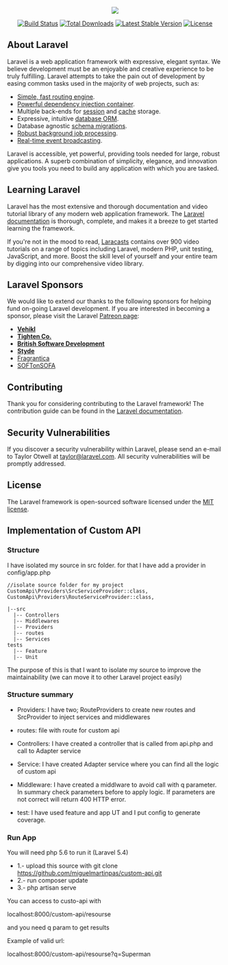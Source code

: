 <p align="center"><img src="https://laravel.com/assets/img/components/logo-laravel.svg"></p>

<p align="center">
<a href="https://travis-ci.org/laravel/framework"><img src="https://travis-ci.org/laravel/framework.svg" alt="Build Status"></a>
<a href="https://packagist.org/packages/laravel/framework"><img src="https://poser.pugx.org/laravel/framework/d/total.svg" alt="Total Downloads"></a>
<a href="https://packagist.org/packages/laravel/framework"><img src="https://poser.pugx.org/laravel/framework/v/stable.svg" alt="Latest Stable Version"></a>
<a href="https://packagist.org/packages/laravel/framework"><img src="https://poser.pugx.org/laravel/framework/license.svg" alt="License"></a>
</p>

## About Laravel

Laravel is a web application framework with expressive, elegant syntax. We believe development must be an enjoyable and creative experience to be truly fulfilling. Laravel attempts to take the pain out of development by easing common tasks used in the majority of web projects, such as:

- [Simple, fast routing engine](https://laravel.com/docs/routing).
- [Powerful dependency injection container](https://laravel.com/docs/container).
- Multiple back-ends for [session](https://laravel.com/docs/session) and [cache](https://laravel.com/docs/cache) storage.
- Expressive, intuitive [database ORM](https://laravel.com/docs/eloquent).
- Database agnostic [schema migrations](https://laravel.com/docs/migrations).
- [Robust background job processing](https://laravel.com/docs/queues).
- [Real-time event broadcasting](https://laravel.com/docs/broadcasting).

Laravel is accessible, yet powerful, providing tools needed for large, robust applications. A superb combination of simplicity, elegance, and innovation give you tools you need to build any application with which you are tasked.

## Learning Laravel

Laravel has the most extensive and thorough documentation and video tutorial library of any modern web application framework. The [Laravel documentation](https://laravel.com/docs) is thorough, complete, and makes it a breeze to get started learning the framework.

If you're not in the mood to read, [Laracasts](https://laracasts.com) contains over 900 video tutorials on a range of topics including Laravel, modern PHP, unit testing, JavaScript, and more. Boost the skill level of yourself and your entire team by digging into our comprehensive video library.

## Laravel Sponsors

We would like to extend our thanks to the following sponsors for helping fund on-going Laravel development. If you are interested in becoming a sponsor, please visit the Laravel [Patreon page](http://patreon.com/taylorotwell):

- **[Vehikl](http://vehikl.com)**
- **[Tighten Co.](https://tighten.co)**
- **[British Software Development](https://www.britishsoftware.co)**
- **[Styde](https://styde.net)**
- [Fragrantica](https://www.fragrantica.com)
- [SOFTonSOFA](https://softonsofa.com/)

## Contributing

Thank you for considering contributing to the Laravel framework! The contribution guide can be found in the [Laravel documentation](http://laravel.com/docs/contributions).

## Security Vulnerabilities

If you discover a security vulnerability within Laravel, please send an e-mail to Taylor Otwell at taylor@laravel.com. All security vulnerabilities will be promptly addressed.

## License

The Laravel framework is open-sourced software licensed under the [MIT license](http://opensource.org/licenses/MIT).


## Implementation of Custom API

### Structure

I have isolated my source in src folder. for that I have add a provider in config/app.php

```
//isolate source folder for my project
CustomApi\Providers\SrcServiceProvider::class,
CustomApi\Providers\RouteServiceProvider::class,
```

```
|--src
  |-- Controllers
  |-- Middlewares
  |-- Providers
  |-- routes
  |-- Services
tests
  |-- Feature
  |-- Unit
```

The purpose of this is that I want to isolate my source to improve the maintainability (we can move it to other Laravel project easily)

### Structure summary

- Providers: I have two; RouteProviders to create new routes and SrcProvider to inject services and middlewares

- routes: file with route for custom api

- Controllers: I have created a controller that is called from api.php and call to Adapter service

- Service: I have created Adapter service where you can find all the logic of custom api

- Middleware: I have created a middlware to avoid call with q parameter. In summary check parameters before to apply logic. If parameters are not correct will return 400 HTTP error.

- test: I have used feature and app UT and I put config to generate coverage.


### Run App

You will need php 5.6 to run it (Laravel 5.4)

- 1.- upload this source with git clone https://github.com/miguelmartinpas/custom-api.git
- 2.- run composer update
- 3.- php artisan serve

You can access to custo-api with

localhost:8000/custom-api/resourse

and you need q param to get results


Example of valid url:

localhost:8000/custom-api/resourse?q=Superman

